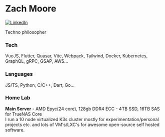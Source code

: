 <!-- <style>
    * {
        cursor: url(cursor.png), auto;
    }
    .title {
        color: #aaaaff;
        transition: color 0.5s;
        display: flex;
        justify-content:center;
        align-items: center;
        width: 100%;

    }
    .title:hover {
        color: #ccccff;
        text-shadow: 0 0 5px #ccccff;
    }
    .sub-title {
        padding-left: 10px;
        font-size: 0.8em;
    }
    .badges {
        display: flex;
        justify-content:center;
    }
    .link-badges {
        width: 100%;
        display: flex;
        justify-content:center;
        cursor: url('cursor.png'), default;
    }
    .link-badges:hover {
        transform: scale(1.1);
        cursor: url('cursor.png'), default;
    }
</style> -->

# Zach Moore
[![LinkedIn](https://img.shields.io/badge/LinkedIn-0077B5?style=for-the-badge&logo=linkedin&logoColor=white)](https://linkedin.com/in/zachmoore1)

Techno philosopher

### **Tech**
VueJS, Flutter, Quasar, Vite, Webpack, Tailwind, Docker, Kubernetes, GraphQL, gRPC, GSAP, AWS...

### **Languages**
JS/TS, Python, C/C++, Dart, Go...<br/>

### **Home Lab**
**Main Server** - AMD Epyc(24 core), 128gb DDR4 ECC - 4TB SSD, 16TB SAS for TrueNAS Core<br />
I run a 10 node virtualized K3s cluster mostly for experimentation/personal projects etc.
and lots of VM's/LXC's for awesome open-source self hosted software.

<!-- <div class="badges" align="middle">

![GithubStats](https://github-readme-stats.vercel.app/api?username=zachacious&theme=dracula&count_private=True&hide=contribs,issues&show_icons=Truet&hide_border=True&hide_rank=True)

![GithubStats](https://github-readme-stats.vercel.app/api/top-langs/?username=zachacious&theme=dracula&layout=compact&hide_border=True&langs_count=10)

</div> -->
